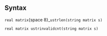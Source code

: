 ## Syntax

`real matrix`<span options="8">{space
8}_`ustrlen(string matrix s)`

`real matrix ustrinvalidcnt(string matrix s)`

